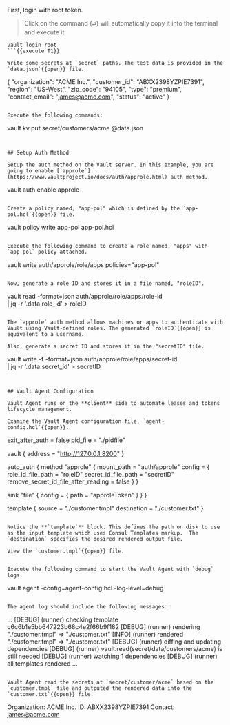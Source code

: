 First, login with root token.

> Click on the command (`⮐`) will automatically copy it into the terminal and execute it.

```
vault login root
```{{execute T1}}

Write some secrets at `secret` paths. The test data is provided in the `data.json`{{open}} file.

```
{
  "organization": "ACME Inc.",
  "customer_id": "ABXX2398YZPIE7391",
  "region": "US-West",
  "zip_code": "94105",
  "type": "premium",
  "contact_email": "james@acme.com",
  "status": "active"
}
```

Execute the following commands:

```
vault kv put secret/customers/acme @data.json
```{{execute T1}}


## Setup Auth Method

Setup the auth method on the Vault server. In this example, you are going to enable [`approle`](https://www.vaultproject.io/docs/auth/approle.html) auth method.

```
vault auth enable approle
```{{execute T1}}

Create a policy named, "app-pol" which is defined by the `app-pol.hcl`{{open}} file.

```
vault policy write app-pol app-pol.hcl
```{{execute T1}}

Execute the following command to create a role named, "apps" with `app-pol` policy attached.

```
vault write auth/approle/role/apps policies="app-pol"
```{{execute T1}}

Now, generate a role ID and stores it in a file named, "roleID".

```
vault read -format=json auth/approle/role/apps/role-id \
        | jq  -r '.data.role_id' > roleID
```{{execute T1}}

The `approle` auth method allows machines or apps to authenticate with Vault using Vault-defined roles. The generated `roleID`{{open}} is equivalent to a username.

Also, generate a secret ID and stores it in the "secretID" file.

```
vault write -f -format=json auth/approle/role/apps/secret-id \
        | jq -r '.data.secret_id' > secretID
```{{execute T1}}


## Vault Agent Configuration

Vault Agent runs on the **client** side to automate leases and tokens lifecycle management.

Examine the Vault Agent configuration file, `agent-config.hcl`{{open}}.

```
exit_after_auth = false
pid_file = "./pidfile"

vault {
   address = "http://127.0.0.1:8200"
}

auto_auth {
   method "approle" {
       mount_path = "auth/approle"
       config = {
           role_id_file_path = "roleID"
           secret_id_file_path = "secretID"
           remove_secret_id_file_after_reading = false
       }
   }

   sink "file" {
       config = {
           path = "approleToken"
       }
   }
}

template {
  source      = "./customer.tmpl"
  destination = "./customer.txt"
}
```

Notice the **`template`** block. This defines the path on disk to use as the input template which uses Consul Templates markup.  The `destination` specifies the desired rendered output file.

View the `customer.tmpl`{{open}} file.


Execute the following command to start the Vault Agent with `debug` logs.

```
vault agent -config=agent-config.hcl -log-level=debug
```{{execute T1}}

The agent log should include the following messages:

```
...
[DEBUG] (runner) checking template c6c6b1e5bb647223b68c4e2f66b9f182
[DEBUG] (runner) rendering "./customer.tmpl" => "./customer.txt"
[INFO]  (runner) rendered "./customer.tmpl" => "./customer.txt"
[DEBUG] (runner) diffing and updating dependencies
[DEBUG] (runner) vault.read(secret/data/customers/acme) is still needed
[DEBUG] (runner) watching 1 dependencies
[DEBUG] (runner) all templates rendered
...
```

Vault Agent read the secrets at `secret/customer/acme` based on the `customer.tmpl` file and outputed the rendered data into the `customer.txt`{{open}} file.

```
Organization: ACME Inc.
ID: ABXX2398YZPIE7391
Contact: james@acme.com
```
